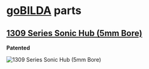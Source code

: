 # [goBILDA](https://www.gobilda.com/) parts
## [1309 Series Sonic Hub (5mm Bore)](https://www.gobilda.com/1309-series-sonic-hub-5mm-bore/)

**Patented**

<img alt='1309 Series Sonic Hub (5mm Bore)' src='../../../generated_files/parts/gobilda/motion-hub-sonic-5mm.svg'/>
